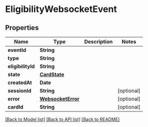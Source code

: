 # EligibilityWebsocketEvent

## Properties
Name | Type | Description | Notes
------------ | ------------- | ------------- | -------------
**eventId** | **String** |  | 
**type** | **String** |  | 
**eligibilityId** | **String** |  | 
**state** | [**CardState**](CardState.md) |  | 
**createdAt** | **Date** |  | 
**sessionId** | **String** |  | [optional] 
**error** | [**WebsocketError**](WebsocketError.md) |  | [optional] 
**cardId** | **String** |  | [optional] 

[[Back to Model list]](../README.md#documentation-for-models) [[Back to API list]](../README.md#documentation-for-api-endpoints) [[Back to README]](../README.md)



